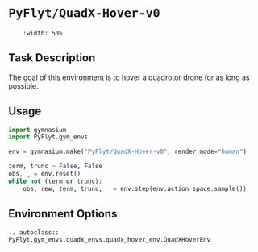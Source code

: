 # `PyFlyt/QuadX-Hover-v0`

```{figure} https://raw.githubusercontent.com/jjshoots/PyFlyt/master/readme_assets/quadx_hover.gif
    :width: 50%
```

## Task Description

The goal of this environment is to hover a quadrotor drone for as long as possible.

## Usage

```python
import gymnasium
import PyFlyt.gym_envs

env = gymnasium.make("PyFlyt/QuadX-Hover-v0", render_mode="human")

term, trunc = False, False
obs, _ = env.reset()
while not (term or trunc):
    obs, rew, term, trunc, _ = env.step(env.action_space.sample())
```

## Environment Options

```{eval-rst}
.. autoclass:: PyFlyt.gym_envs.quadx_envs.quadx_hover_env.QuadXHoverEnv
```

